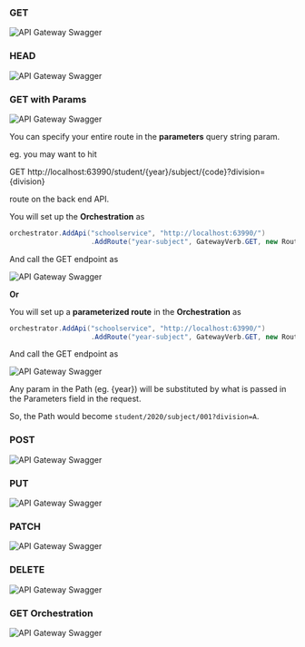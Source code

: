 ### GET

![API Gateway Swagger](/Docs/ApiGatewayCall.PNG)

### HEAD

![API Gateway Swagger](/Docs/HEAD.PNG)

### GET with Params

![API Gateway Swagger](/Docs/GETWithParams.PNG)

You can specify your entire route in the **parameters** query string param.

eg. you may want to hit

GET http://localhost:63990/student/{year}/subject/{code}?division={division}

route on the back end API.

You will set up the **Orchestration** as

```C#
orchestrator.AddApi("schoolservice", "http://localhost:63990/")
                    .AddRoute("year-subject", GatewayVerb.GET, new RouteInfo { Path = "student/" });
```

And call the GET endpoint as

![API Gateway Swagger](/Docs/GETWithParams1.PNG)

**Or** 

You will set up a **parameterized route** in the **Orchestration** as

```C#
orchestrator.AddApi("schoolservice", "http://localhost:63990/")
                    .AddRoute("year-subject", GatewayVerb.GET, new RouteInfo { Path = "student/{year}/subject/{code}?division={division}" })
```

And call the GET endpoint as

![API Gateway Swagger](/Docs/GETWithParams2.PNG)

Any param in the Path (eg. {year}) will be substituted by what is passed in the Parameters field in the request.

So, the Path would become ```student/2020/subject/001?division=A```.

### POST

![API Gateway Swagger](/Docs/POST.PNG)

### PUT

![API Gateway Swagger](/Docs/Update.PNG)

### PATCH

![API Gateway Swagger](/Docs/Patch.PNG)

### DELETE

![API Gateway Swagger](/Docs/Delete.PNG)

### GET Orchestration

![API Gateway Swagger](/Docs/Orchestration.PNG)